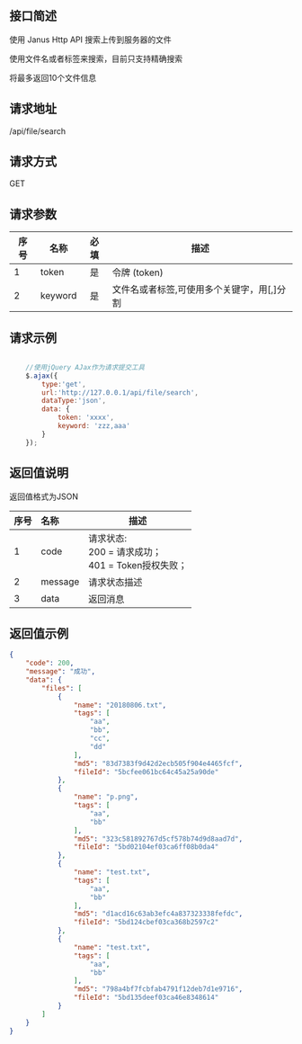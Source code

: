 ## 接口简述

使用 Janus Http API 搜索上传到服务器的文件

使用文件名或者标签来搜索，目前只支持精确搜索

将最多返回10个文件信息

## 请求地址

/api/file/search

## 请求方式

GET

## 请求参数

序号|名称 | 必填 | 描述
--------- |--------- | :------: | -------------------------------------------------------------
1|token     | 是 | 令牌 (token)
2|keyword   | 是 | 文件名或者标签,可使用多个关键字，用[,]分割

## 请求示例

``` JavaScript
    
    //使用jQuery AJax作为请求提交工具
    $.ajax({
        type:'get',
        url:'http://127.0.0.1/api/file/search',
        dataType:'json',
        data: {
            token: 'xxxx',
            keyword: 'zzz,aaa'
        } 
    });

```

## 返回值说明

返回值格式为JSON

序号|名称  | 描述
--------- | :------ | -------------------------------------------------------------
1|code     | 请求状态: <br/>200 = 请求成功；<br/>401 = Token授权失败；<br/>
2|message      |  请求状态描述
3|data     |  返回消息

## 返回值示例

``` JSON
{
    "code": 200,
    "message": "成功",
    "data": {
        "files": [
            {
                "name": "20180806.txt",
                "tags": [
                    "aa",
                    "bb",
                    "cc",
                    "dd"
                ],
                "md5": "83d7383f9d42d2ecb505f904e4465fcf",
                "fileId": "5bcfee061bc64c45a25a90de"
            },
            {
                "name": "p.png",
                "tags": [
                    "aa",
                    "bb"
                ],
                "md5": "323c581892767d5cf578b74d9d8aad7d",
                "fileId": "5bd02104ef03ca6ff08b0da4"
            },
            {
                "name": "test.txt",
                "tags": [
                    "aa",
                    "bb"
                ],
                "md5": "d1acd16c63ab3efc4a837323338fefdc",
                "fileId": "5bd124cbef03ca368b2597c2"
            },
            {
                "name": "test.txt",
                "tags": [
                    "aa",
                    "bb"
                ],
                "md5": "798a4bf7fcbfab4791f12deb7d1e9716",
                "fileId": "5bd135deef03ca46e8348614"
            }
        ]
    }
}
```

